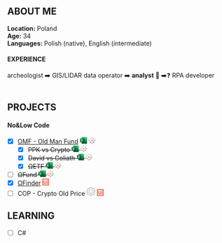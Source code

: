 ## ABOUT ME
<b>Location:</b> Poland<br>
<b>Age:</b> 34<br>
**Languages:** Polish (native), English (intermediate)

#### EXPERIENCE
archeologist ➡️ GIS/LIDAR data operator ➡️ <b>analyst</b> 🏦 ➡️❓ RPA developer
<br><br>

## PROJECTS
#### No&Low Code
- [x] <a href="https://public.tableau.com/app/profile/chrisomega/viz/OldManFund/OMF" target="_blank">OMF - Old Man Fund</a> <img src="/excel.svg" height="15">  <img src="/tableau.png" height="15">
  - [x] ~~PPK vs Crypto <img src="/excel.svg" height="15">  <img src="/tableau.png" height="15">~~
  - [x] ~~David vs Goliath <img src="/excel.svg" height="15">  <img src="/tableau.png" height="15">~~
  - [x] ~~ΩETF <img src="/excel.svg" height="15">  <img src="/tableau.png" height="15">~~
- [ ] ~~ΩFund <img src="/excel.svg" height="15">  <img src="/tableau.png" height="15">~~
- [x] <a href="https://github.com/chrisprimeomega/OmegaFinder_robot_att" target="_blank">ΩFinder</a> <img src="/uipath.svg" height="15">
- [ ] COP - Crypto Old Price <img src="/gear_black.gif" height="20"> <img src="/uipath.svg" height="15">

## LEARNING
- [ ] C#
